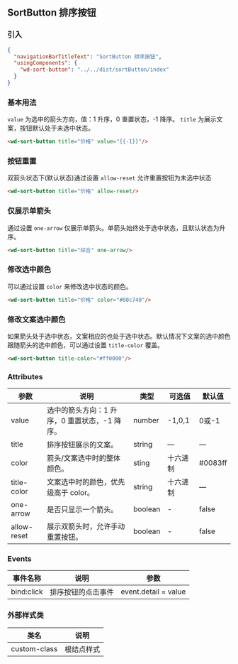 ## SortButton 排序按钮

### 引入

```json
{
  "navigationBarTitleText": "SortButton 排序按钮",
  "usingComponents": {
    "wd-sort-button": "../../dist/sortButton/index"
  }
}

```

### 基本用法

`value` 为选中的箭头方向，值：1 升序，0 重置状态，-1 降序。 `title` 为展示文案，按钮默认处于未选中状态。

```html
<wd-sort-button title="价格" value="{{-1}}"/>
```
### 按钮重置

双箭头状态下(默认状态)通过设置 `allow-reset` 允许重置按钮为未选中状态

```html
<wd-sort-button title="价格" allow-reset/>
```

### 仅展示单箭头

通过设置 `one-arrow` 仅展示单箭头。单箭头始终处于选中状态，且默认状态为升序。

```html
<wd-sort-button title="综合" one-arrow/>
```

### 修改选中颜色

可以通过设置 `color` 来修改选中状态的颜色。

```html
<wd-sort-button title="价格" color="#00c740"/>
```
### 修改文案选中颜色

如果箭头处于选中状态，文案相应的也处于选中状态。默认情况下文案的选中颜色跟随箭头的选中颜色，可以通过设置 `title-color` 覆盖。

```html
<wd-sort-button title-color="#ff0000"/>
```

### Attributes
| 参数      | 说明                                 | 类型      | 可选值       | 默认值   |
|---------- |------------------------------------ |---------- |------------- |-------- |
| value | 选中的箭头方向：1 升序，0 重置状态，-1 降序。 | number | -1,0,1 | 0或-1 |
| title | 排序按钮展示的文案。 | string | — |	— |
| color | 箭头/文案选中时的整体颜色。 | sting | 十六进制 | #0083ff |
| title-color | 文案选中时的颜色，优先级高于 color。 | string | 十六进制 |	— |
| one-arrow | 是否只显示一个箭头。 | boolean |	- |	false |
| allow-reset | 展示双箭头时，允许手动重置按钮。 | boolean | - | false |

### Events

| 事件名称      | 说明                                 | 参数     |
|------------- |------------------------------------ |-------- |
| bind:click | 排序按钮的点击事件 | event.detail = value |

### 外部样式类
| 类名     | 说明                |
|---------|---------------------|
| custom-class | 根结点样式 |